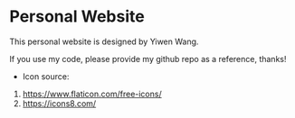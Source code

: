 # Personal Website

This personal website is designed by Yiwen Wang. 


If you use my code, please provide my github repo as a reference, thanks!

- Icon source:
1. https://www.flaticon.com/free-icons/
2. https://icons8.com/